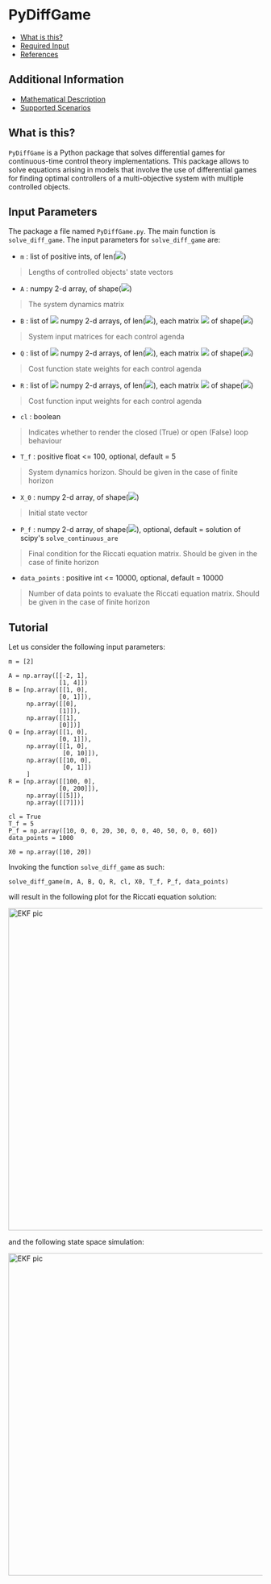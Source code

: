 # PyDiffGame
  * [What is this?](#what-is-this)
  * [Required Input](#input-Parameters)
  * [References](#references)
  
## Additional Information
  * [Mathematical Description](Math.md)
  * [Supported Scenarios](Scenarios.md)
  
## What is this?
`PyDiffGame` is a Python package that solves differential games for continuous-time control theory implementations.
This package allows to solve equations arising in models that involve the use of differential games
for finding optimal controllers of a multi-objective system with multiple controlled objects.

## Input Parameters

The package a file named `PyDiffGame.py`. The main function is `solve_diff_game`.
The input parameters for `solve_diff_game` are:

* `m` : list of positive ints, of len(<img src="https://render.githubusercontent.com/render/math?math=n">)
>Lengths of controlled objects' state vectors
* `A` : numpy 2-d array, of shape(<img src="https://render.githubusercontent.com/render/math?math=M,M">)
>The system dynamics matrix
* `B` : list of <img src="https://render.githubusercontent.com/render/math?math=j"> numpy 2-d arrays, of len(<img src="https://render.githubusercontent.com/render/math?math=N">), each matrix <img src="https://render.githubusercontent.com/render/math?math=B_j"> of shape(<img src="https://render.githubusercontent.com/render/math?math=M,k_j">)
>System input matrices for each control agenda
* `Q` : list of <img src="https://render.githubusercontent.com/render/math?math=j"> numpy 2-d arrays, of len(<img src="https://render.githubusercontent.com/render/math?math=N">), each matrix <img src="https://render.githubusercontent.com/render/math?math=Q_j"> of shape(<img src="https://render.githubusercontent.com/render/math?math=M,M">)
>Cost function state weights for each control agenda
* `R` : list of <img src="https://render.githubusercontent.com/render/math?math=j"> numpy 2-d arrays, of len(<img src="https://render.githubusercontent.com/render/math?math=N">), each matrix <img src="https://render.githubusercontent.com/render/math?math=R_{j}"> of shape(<img src="https://render.githubusercontent.com/render/math?math=k_j,k_j">)
>Cost function input weights for each control agenda
* `cl` : boolean
>Indicates whether to render the closed (True) or open (False) loop behaviour
* `T_f` : positive float <= 100, optional, default = 5
>System dynamics horizon. Should be given in the case of finite horizon
* `X_0` : numpy 2-d array, of shape(<img src="https://render.githubusercontent.com/render/math?math=M">)
>Initial state vector
* `P_f` : numpy 2-d array, of shape(<img src="https://render.githubusercontent.com/render/math?math=N \cdot M^2">), optional, default = solution of scipy's `solve_continuous_are`
>Final condition for the Riccati equation matrix. Should be given in the case of finite horizon
* `data_points` : positive int <= 10000, optional, default = 10000
>Number of data points to evaluate the Riccati equation matrix. Should be given in the case of finite horizon

## Tutorial

Let us consider the following input parameters:

```
m = [2]

A = np.array([[-2, 1],
              [1, 4]])
B = [np.array([[1, 0],
              [0, 1]]),
     np.array([[0],
              [1]]),
     np.array([[1],
              [0]])]
Q = [np.array([[1, 0],
              [0, 1]]),
     np.array([[1, 0],
               [0, 10]]),
     np.array([[10, 0],
               [0, 1]])
     ]
R = [np.array([[100, 0],
              [0, 200]]),
     np.array([[5]]),
     np.array([[7]])]

cl = True
T_f = 5
P_f = np.array([10, 0, 0, 20, 30, 0, 0, 40, 50, 0, 0, 60])
data_points = 1000

X0 = np.array([10, 20])
```

Invoking the function `solve_diff_game` as such:
```
solve_diff_game(m, A, B, Q, R, cl, X0, T_f, P_f, data_points)
```

will result in the following plot for the Riccati equation solution:

<img src="https://github.com/krichelj/PyDiffGame/blob/master/images/tut1_riccati.png" width="640" alt="EKF pic">

and the following state space simulation:

<img src="https://github.com/krichelj/PyDiffGame/blob/master/images/tut1_state.png" width="640" alt="EKF pic">



